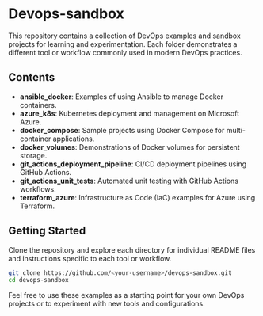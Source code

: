 # Devops-sandbox

This repository contains a collection of DevOps examples and sandbox projects for learning and experimentation. Each folder demonstrates a different tool or workflow commonly used in modern DevOps practices.

## Contents

- **ansible_docker**: Examples of using Ansible to manage Docker containers.
- **azure_k8s**: Kubernetes deployment and management on Microsoft Azure.
- **docker_compose**: Sample projects using Docker Compose for multi-container applications.
- **docker_volumes**: Demonstrations of Docker volumes for persistent storage.
- **git_actions_deployment_pipeline**: CI/CD deployment pipelines using GitHub Actions.
- **git_actions_unit_tests**: Automated unit testing with GitHub Actions workflows.
- **terraform_azure**: Infrastructure as Code (IaC) examples for Azure using Terraform.

## Getting Started

Clone the repository and explore each directory for individual README files and instructions specific to each tool or workflow.

``` bash
git clone https://github.com/<your-username>/devops-sandbox.git
cd devops-sandbox
```

Feel free to use these examples as a starting point for your own DevOps projects or to experiment with new tools and configurations.